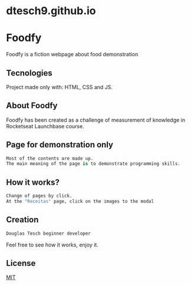# dtesch9.github.io

# Foodfy

Foodfy is a fiction webpage about food demonstration

## Tecnologies

Project made only with: HTML, CSS and JS.

## About Foodfy

Foodfy has been created as a challenge of measurement of knowledge in Rocketseat Launchbase course.

## Page for demonstration only

```python
Most of the contents are made up.
The main meaning of the page is to demonstrate programming skills.
```
## How it works?

```python
Change of pages by click.
At the "Receitas" page, click on the images to the modal
```

## Creation
```bash
Douglas Tesch beginner developer
```
Feel free to see how it works, enjoy it.

## License
[MIT](https://choosealicense.com/licenses/mit/)
